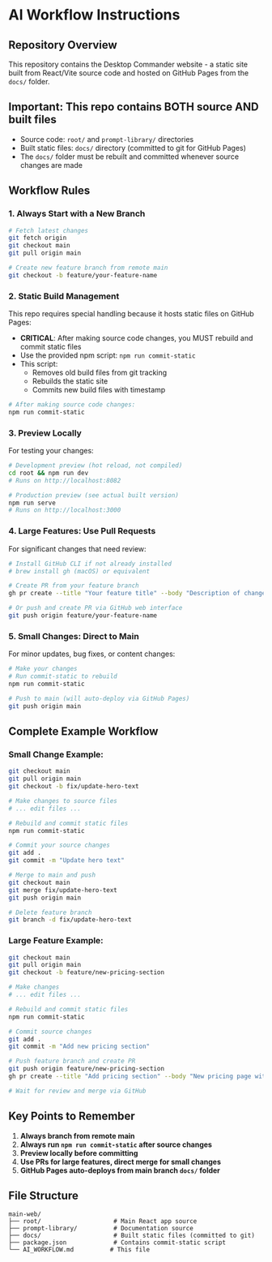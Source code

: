 # AI Workflow Instructions

## Repository Overview
This repository contains the Desktop Commander website - a static site built from React/Vite source code and hosted on GitHub Pages from the `docs/` folder.

## Important: This repo contains BOTH source AND built files
- Source code: `root/` and `prompt-library/` directories
- Built static files: `docs/` directory (committed to git for GitHub Pages)
- The `docs/` folder must be rebuilt and committed whenever source changes are made

## Workflow Rules

### 1. Always Start with a New Branch
```bash
# Fetch latest changes
git fetch origin
git checkout main
git pull origin main

# Create new feature branch from remote main
git checkout -b feature/your-feature-name
```

### 2. Static Build Management
This repo requires special handling because it hosts static files on GitHub Pages:

- **CRITICAL**: After making source code changes, you MUST rebuild and commit static files
- Use the provided npm script: `npm run commit-static`
- This script:
  - Removes old build files from git tracking
  - Rebuilds the static site
  - Commits new build files with timestamp

```bash
# After making source code changes:
npm run commit-static
```

### 3. Preview Locally
For testing your changes:

```bash
# Development preview (hot reload, not compiled)
cd root && npm run dev
# Runs on http://localhost:8082

# Production preview (see actual built version)  
npm run serve
# Runs on http://localhost:3000
```

### 4. Large Features: Use Pull Requests
For significant changes that need review:

```bash
# Install GitHub CLI if not already installed
# brew install gh (macOS) or equivalent

# Create PR from your feature branch
gh pr create --title "Your feature title" --body "Description of changes"

# Or push and create PR via GitHub web interface
git push origin feature/your-feature-name
```

### 5. Small Changes: Direct to Main
For minor updates, bug fixes, or content changes:

```bash
# Make your changes
# Run commit-static to rebuild
npm run commit-static

# Push to main (will auto-deploy via GitHub Pages)
git push origin main
```

## Complete Example Workflow

### Small Change Example:
```bash
git checkout main
git pull origin main
git checkout -b fix/update-hero-text

# Make changes to source files
# ... edit files ...

# Rebuild and commit static files
npm run commit-static

# Commit your source changes
git add .
git commit -m "Update hero text"

# Merge to main and push
git checkout main
git merge fix/update-hero-text
git push origin main

# Delete feature branch
git branch -d fix/update-hero-text
```

### Large Feature Example:
```bash
git checkout main
git pull origin main
git checkout -b feature/new-pricing-section

# Make changes
# ... edit files ...

# Rebuild and commit static files
npm run commit-static

# Commit source changes
git add .
git commit -m "Add new pricing section"

# Push feature branch and create PR
git push origin feature/new-pricing-section
gh pr create --title "Add pricing section" --body "New pricing page with comparison table"

# Wait for review and merge via GitHub
```

## Key Points to Remember
1. **Always branch from remote main**
2. **Always run `npm run commit-static` after source changes**
3. **Preview locally before committing**
4. **Use PRs for large features, direct merge for small changes**
5. **GitHub Pages auto-deploys from main branch `docs/` folder**

## File Structure
```
main-web/
├── root/                    # Main React app source
├── prompt-library/          # Documentation source  
├── docs/                    # Built static files (committed to git)
├── package.json             # Contains commit-static script
└── AI_WORKFLOW.md          # This file
```
